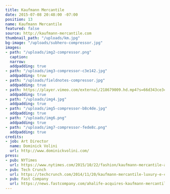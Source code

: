 ```yaml
---
title: Kaufmann Mercantile
date: 2015-07-08 20:48:00 -07:00
position: 13
name: Kaufmann Mercantile
featured: false
source: http://kaufmann-mercantile.com
thumbnail_path: "/uploads/km.jpg"
bg-image: "/uploads/subhero-compressor.jpg"
images:
- path: "/uploads/img2-compressor.png"
  caption: 
  narrow: 
  addpadding: true
- path: "/uploads/img3-compressor-c3e142.jpg"
  addpadding: truw
- path: "/uploads/fieldnotes-compressor.jpg"
  addpadding: true
- path: https://player.vimeo.com/external/218679009.hd.mp4?s=66d343ce3c16227fc398c31e84069ad6dd708b9f&profile_id=169
  addpadding: true
- path: "/uploads/img4.jpg"
  addpadding: true
- path: "/uploads/img5-compressor-b8c4de.jpg"
  addpadding: true
- path: "/uploads/img6.png"
  addpadding: true
- path: "/uploads/img7-compressor-fede8c.png"
  addpadding: true
credits:
- job: Art Director
  name: Dominick Volini
  url: http://www.dominickvolini.com/
press:
- pub: NYTimes
  url: https://www.nytimes.com/2015/10/22/fashion/kaufmann-mercantile-astore-thats-strictly-one-to-a-customer.html?_r=0
- pub: Tech Crunch
  url: https://techcrunch.com/2014/11/20/kaufmann-mercantile-luxury-e-commerce-platform-lands-3-2-million-in-funding/
- pub: Fast Company
  url: https://news.fastcompany.com/ahalife-acquires-kaufmann-mercantile-4016628
---
```


